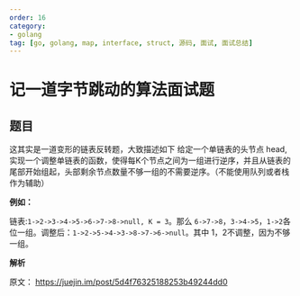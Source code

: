 ```yaml
---
order: 16
category:
- golang
tag: [go, golang, map, interface, struct, 源码, 面试, 面试总结]
---
```


# 记一道字节跳动的算法面试题

## 题目

这其实是一道变形的链表反转题，大致描述如下
给定一个单链表的头节点 head,实现一个调整单链表的函数，使得每K个节点之间为一组进行逆序，并且从链表的尾部开始组起，头部剩余节点数量不够一组的不需要逆序。（不能使用队列或者栈作为辅助）

**例如：**

链表:`1->2->3->4->5->6->7->8->null, K = 3`。那么 `6->7->8`，`3->4->5`，`1->2`各位一组。调整后：`1->2->5->4->3->8->7->6->null`。其中 1，2不调整，因为不够一组。

**解析**

原文： <https://juejin.im/post/5d4f76325188253b49244dd0>
